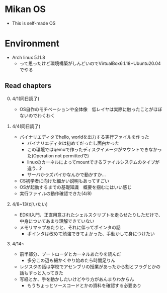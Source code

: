 # Mikan OS
 - This is self-made OS

# Environment
 - Arch linux 5.11.8
	 - って思ったけど環境構築がしんどいのでVirtualBox6.1.18+Ubuntu20.04でやる

## Read chapters
0. 4/1(同日読了)
	 - OS自作のモチベーションや全体像　低レイヤは実際に触ったことがほぼないのでわくわく


1. 4/4(同日読了)
	 - バイナリエディタでhello, worldを出力する実行ファイルを作った
		 - バイナリエディタは初めてだったし面白かった
		 - この環境ではqemuで作ったディスクイメージがマウントできなかった(Operation not permittedで)
		 - linuxのカーネルによってmountできるファイルシステムのタイプが違う...?
		 - サーバかラズパイかなんかで動かすか...
	 - CS初学者に向けた細かい説明もあってすごい
	 - OSが起動するまでの基礎知識　概要を掴むにはいい感じ
	 - 実行ファイルの動作確認できた(4/8)


2. 4/8~13(だいたい)
	 - EDKⅡ入門、正直用意されたシェルスクリプトを走らせたりしただけで、中身についてあまり理解できていない
	 - メモリマップあたりと、それに伴ってポインタの話
		 - ポインタは改めて勉強できてよかった、手動かして身につけたい


3. 4/14~
	 - 前半部分、ブートローダとカーネルあたりを読んだ
		 - 多分この辺も細かくやり始めたら時間足りん
	 - レジスタの話は学校でアセンブリの授業があったから割とフラグとかの話もすっと入ってきた
	 - 写経とか、手を動かしたいけどやり方があんまりわからん
		 - もうちょっとソースコードとかの資料を確認する必要あり
